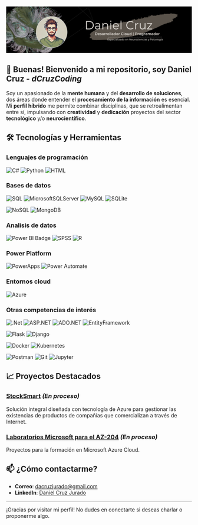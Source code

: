 ![Banner para Github](banner-github.png)

## 👋 Buenas! Bienvenido a mi repositorio, soy Daniel Cruz - *dCruzCoding*

Soy un apasionado de la **mente humana** y del **desarrollo de soluciones**, dos áreas donde entender el **procesamiento de la información** es esencial. Mi **perfil híbrido** me permite combinar disciplinas, que se retroalimentan entre sí, impulsando con **creatividad** y **dedicación** proyectos del sector **tecnológico** y/o **neurocientífico**.


## 🛠️ Tecnologías y Herramientas

### Lenguajes de programación
![C#](https://img.shields.io/badge/csharp%23-%2368217A.svg?style=for-the-badge&logo=csharp&logoColor=white) ![Python](https://img.shields.io/badge/python-3670A0?style=for-the-badge&logo=python&logoColor=ffdd54) ![HTML](https://img.shields.io/badge/html5-%23E34F26.svg?style=for-the-badge&logo=html5&logoColor=white)

### Bases de datos
![SQL](https://img.shields.io/badge/sql-%23008080.svg?style=for-the-badge) ![MicrosoftSQLServer](https://img.shields.io/badge/Microsoft%20SQL%20Sever-00ADAD?style=for-the-badge&logo=microsoft%20sql%20server&logoColor=white) ![MySQL](https://img.shields.io/badge/mysql-%234479a1.svg?style=for-the-badge&logo=mysql&logoColor=white) ![SQLite](https://img.shields.io/badge/sqlite-%23003b57.svg?style=for-the-badge&logo=sqlite&logoColor=white)

![NoSQL](https://img.shields.io/badge/NoSQL-%232E692E.svg?style=for-the-badge) ![MongoDB](https://img.shields.io/badge/MongoDB-%2359C256.svg?style=for-the-badge&logo=mongodb&logoColor=white)

### Analisis de datos
![Power BI Badge](https://img.shields.io/badge/Power%20BI-%23C2A13D.svg?style=for-the-badge&logo=powerbi&logoColor=white) ![SPSS](https://img.shields.io/badge/spss-%23ee4353.svg?style=for-the-badge&logo=spss&logoColor=white) ![R](https://img.shields.io/badge/r-%23425A7D.svg?style=for-the-badge&logo=r&logoColor=white)

### Power Platform
![PowerApps](https://img.shields.io/badge/Power%20Apps-%23D5006D.svg?style=for-the-badge&logo=powerapps&logoColor=white) ![Power Automate](https://img.shields.io/badge/Power%20Automate-%230A64A4.svg?style=for-the-badge&logo=powerautomate&logoColor=white)

### Entornos cloud
![Azure](https://img.shields.io/badge/azure-%230072C6.svg?style=for-the-badge&logo=microsoftazure&logoColor=white) 

### Otras competencias de interés
![.Net](https://img.shields.io/badge/.NET-%235C2D91.svg?style=for-the-badge&logo=.net&logoColor=white) ![ASP.NET](https://img.shields.io/badge/ASP.NET-%234F3C61.svg?style=for-the-badge&logo=aspnetcore&logoColor=white) ![ADO.NET](https://img.shields.io/badge/ADO.NET-%234C2578.svg?style=for-the-badge&logo=adonet&logoColor=white) ![EntityFramework](https://img.shields.io/badge/Entity%20Framework-%237B3CC2.svg?style=for-the-badge&logo=ef&logoColor=white)

![Flask](https://img.shields.io/badge/flask-%23000.svg?style=for-the-badge&logo=flask&logoColor=white) ![Django](https://img.shields.io/badge/Django-%23092E20.svg?style=for-the-badge&logo=django&logoColor=white)

![Docker](https://img.shields.io/badge/docker-%230db7ed.svg?style=for-the-badge&logo=docker&logoColor=white) ![Kubernetes](https://img.shields.io/badge/kubernetes-%23326ce5.svg?style=for-the-badge&logo=kubernetes&logoColor=white)

![Postman](https://img.shields.io/badge/Postman-%23D95C2F.svg?style=for-the-badge&logo=postman&logoColor=white) ![Git](https://img.shields.io/badge/Git-%23F05032.svg?style=for-the-badge&logo=git&logoColor=white) ![Jupyter](https://img.shields.io/badge/Jupyter-%23F37626.svg?style=for-the-badge&logo=jupyter&logoColor=white)


## 📈 Proyectos Destacados

### [StockSmart](https://github.com/dCruzCoding/stocksmart.git)     *(En proceso)*
Solución integral diseñada con tecnología de Azure para gestionar las existencias de productos de compañías que comercializan a través de Internet.

### [Laboratorios Microsoft para el AZ-204](https://github.com/dCruzCoding/MicrosoftLabs-AZ204.git)     *(En proceso)*
Proyectos para la formación en Microsoft Azure Cloud.


## 📫 ¿Cómo contactarme?

- **Correo**: [dacruzjurado@gmail.com](mailto:dacruzjurado@gmail.com)
- **LinkedIn**: [Daniel Cruz Jurado](www.linkedin.com/in/daniel-cruzjurado)

---

¡Gracias por visitar mi perfil! No dudes en conectarte si deseas charlar o proponerme algo.
